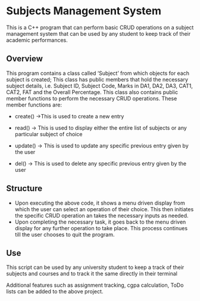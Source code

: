 # Subjects Management System

This is a C++ program that can perform basic CRUD operations on a subject management system that can be used by any student to keep track of their academic performances.

## Overview

This program contains a class called ‘Subject’ from which objects for each subject is created; This class has public members that hold the necessary subject details, i.e. Subject ID, Subject Code, Marks in DA1, DA2, DA3, CAT1, CAT2, FAT and the Overall Percentage. This class also contains public member functions to perform the necessary CRUD operations. These member functions are:

* create() →This is used to create a new entry
* read() → This is used to display either the entire list of subjects or any particular subject of choice

* update() → This is used to update any specific previous entry given by the user
* del() → This is used to delete any specific previous entry given by the user

## Structure

* Upon executing the above code, it shows a menu driven display from which the user can select an operation of their choice. This then initiates the specific CRUD operation an takes the necessary inputs as needed.
* Upon completing the necessary task, it goes back to the menu driven display for any further operation to take place. This process continues till the user chooses to quit the program.

## Use

This script can be used by any university student to keep a track of their subjects and courses and to track it the same directly in their terminal

Additional features such as assignment tracking, cgpa calculation, ToDo lists can be added to the above project.
